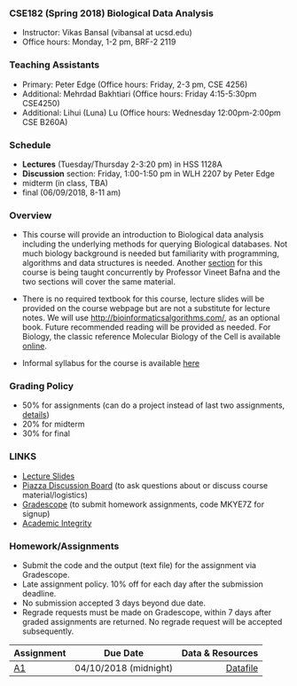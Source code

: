 ### CSE182 (Spring 2018) Biological Data Analysis

- Instructor: Vikas Bansal (vibansal at ucsd.edu)
- Office hours: Monday, 1-2 pm, BRF-2 2119

### Teaching Assistants
- Primary: Peter Edge (Office hours: Friday, 2-3 pm, CSE 4256)
- Additional: Mehrdad Bakhtiari (Office hours: Friday 4:15-5:30pm CSE4250)
- Additional: Lihui (Luna) Lu (Office hours: Wednesday 12:00pm-2:00pm CSE B260A)

### Schedule 

- **Lectures** (Tuesday/Thursday 2-3:20 pm) in HSS 1128A
- **Discussion** section: Friday, 1:00-1:50 pm in WLH 2207 by Peter Edge
- midterm (in class, TBA)
- final (06/09/2018, 8-11 am) 

### Overview 

- This course will provide an introduction to Biological data analysis including the underlying methods for querying Biological databases. Not much biology background is needed but familiarity with programming, algorithms and data structures is needed. Another [section](http://proteomics.ucsd.edu/vbafna/teaching-2/cse182-biological-data-analysis/) for this course is being taught concurrently by Professor Vineet Bafna and the two sections will cover the same material. 

- There is no required textbook for this course, lecture slides will be provided on the course webpage but are not a substitute for lecture notes. We will use  http://bioinformaticsalgorithms.com/, as an optional book.  Future recommended reading will be provided as needed. For Biology, the classic reference  Molecular Biology of the Cell  is available [online](http://www.ncbi.nlm.nih.gov/books/NBK21054/).

- Informal syllabus for the course is available [here](https://www.dropbox.com/s/rcpdzixvjgg6fds/syllabus_outline.pdf?dl=0)


### Grading Policy

 - 50% for assignments (can do a project instead of last two assignments, [details]())
 - 20% for midterm
 - 30% for final 

### LINKS
 - [Lecture Slides](https://github.com/vibansal/CSE182/blob/master/lectures/readme.md)
 - [Piazza Discussion Board](https://piazza.com/ucsd/spring2018/cse182) (to ask questions about or discuss course material/logistics)
 - [Gradescope](https://gradescope.com/) (to submit homework assignments, code MKYE7Z for signup)
 - [Academic Integrity](https://www.dropbox.com/s/s7ugrqp3ykpu5np/AcademicIntegrityPolicy.pdf?dl=0)
 
### Homework/Assignments

- Submit the code and the output (text file) for the assignment via Gradescope. 
- Late assignment policy. 10% off for each day after the submission deadline.
- No submission accepted 3 days beyond due date.
- Regrade requests must be made on Gradescope, within 7 days after graded assignments are returned. No regrade request will be accepted subsequently.

| Assignment | Due Date  | Data & Resources |
| ------------- |:-------------:| -----:|
| [A1](https://github.com/vibansal/CSE182/blob/master/assignments/a1.pdf) | 04/10/2018 (midnight) | [Datafile](https://github.com/vibansal/CSE182/blob/master/assignments/datafile.txt) | 


